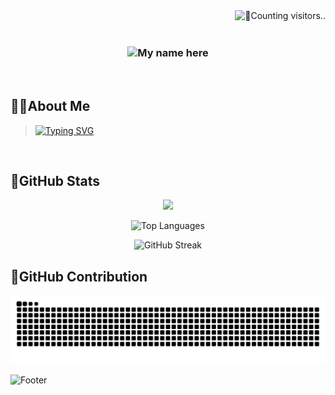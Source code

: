 <img align='right' alt='🔄️Counting visitors..' src='https://visitor-badge.laobi.icu/badge?page_id=jaydev-1510.jaydev-1510&left_color=rgb(0,122,255)&right_color=rgb(13,17,23)' /> 
<br>
<br>
<h3 align='center'>
  <img align='center' alt='My name here' src="https://svg-banners.vercel.app/api?type=luminance&text1=Hey,%20I'm%20Jaydev&width=800&height=200"/> 
</h3>
<br>

## 🤘🏻About Me


> <a href="https://git.io/typing-svg"><img src="https://readme-typing-svg.herokuapp.com?font=Space+Mono&weight=100%&pause=1000&color=E1E1E1&center=true&vCenter=true&width=900&lines=%F0%9F%8E%93+I+am+currently+a+high+school+student.;%F0%9F%8C%B1+I+am+a+curious+and+lifelong+learner.;%F0%9F%91%A8%F0%9F%8F%BB%E2%80%8D%F0%9F%92%BB+I+am+an+aspiring+programmer.;%F0%9F%9B%A0%EF%B8%8F+I+enjoy+hacking+on+new+projects." alt="Typing SVG" /></a>
<br>

## 🚀GitHub Stats

<p align="center">
  <img src="https://github-readme-stats.vercel.app/api?username=Jaydev-1510&hide_border=true&count_private=true&show_icons=true&bg_color=90,0d111700,fff&text_color=fff&border_radius=20" style="max-width: 100%; height: auto">
</p>
<p align="center">
  <img src="https://github-readme-stats.vercel.app/api/top-langs/?username=Jaydev-1510&hide_border=true&layout=compact&bg_color=90,0d111700,fff&text_color=fff&border_radius=20" style="max-width: 100%; height: auto;" alt="Top Languages">
</p>
<p align="center">
  <img src="https://nirzak-streak-stats.vercel.app/?user=Jaydev-1510&theme=transparent&hide_border=true&border_radius=20&short_numbers=true&card_width=&card_height=" alt="GitHub Streak" />
</p>


## 👾GitHub Contribution

![Github contribution chart](https://github.com/Jaydev-1510/Jaydev-1510/blob/output/github-contribution-grid-snake-dark.svg)


![Footer](https://capsule-render.vercel.app/api?type=waving&color=0:00000000,50:FFFFFF,100:00000000&height=120&section=footer)
